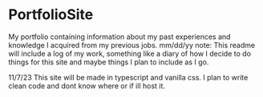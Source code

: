 # PortfolioSite
My portfolio containing information about my past experiences and knowledge I acquired from my previous jobs.
mm/dd/yy
note: This readme will include a log of my work, something like a diary of how I decide to do things for this site and maybe things I plan to include as I go.

11/7/23 
This site will be made in typescript and vanilla css. I plan to write clean code and dont know where or if ill host it.


